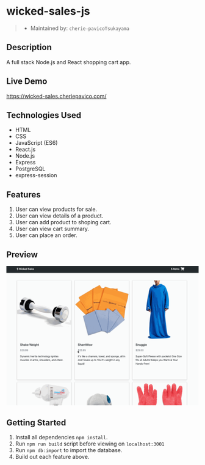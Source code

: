 # wicked-sales-js
> - Maintained by: `cherie-pavicoTsukayama`

## Description
A full stack Node.js and React shopping cart app.

## Live Demo
https://wicked-sales.cheriepavico.com/

## Technologies Used
  - HTML
  - CSS
  - JavaScript (ES6)
  - React.js
  - Node.js
  - Express
  - PostgreSQL
  - express-session

  ## Features
 1. User can view products for sale.
 1. User can view details of a product.
 1. User can add product to shoping cart.
 1. User can view cart summary.
 1. User can place an order.

 ## Preview
 <img src="server/public/images/WickedSales.gif">

## Getting Started
1. Install all dependencies `npm install`.
1. Run `npm run build` script before viewing on `localhost:3001`
1. Run `npm db:import` to import the database.
1. Build out each feature above.
